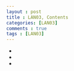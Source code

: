 ```yaml
---
layout : post
title : LAN03, Contents
categories: [LAN03]
comments : true
tags : [LAN03]
---
```


- <a href='' class='jb-medium'></a>
- <a href='' class='jb-medium'></a>
- <a href='' class='jb-medium'></a>
